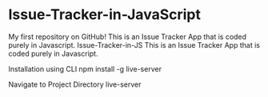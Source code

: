 # Issue-Tracker-in-JavaScript
My first repository on GitHub! This is an Issue Tracker App that is coded purely in Javascript.
Issue-Tracker-in-JS
This is an Issue Tracker App that is coded purely in Javascript.

Installation using CLI
npm install -g live-server

Navigate to Project Directory live-server
